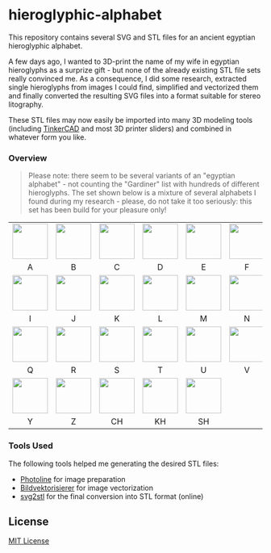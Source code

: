 # hieroglyphic-alphabet #

This repository contains several SVG and STL files for an ancient egyptian hieroglyphic alphabet.

A few days ago, I wanted to 3D-print the name of my wife in egyptian hieroglyphs as a surprize gift - but none of the already existing STL file sets really convinced me. As a consequence, I did some research, extracted single hieroglyphs from images I could find, simplified and vectorized them and finally converted the resulting SVG files into a format suitable for stereo litography.

These STL files may now easily be imported into many 3D modeling tools (including [TinkerCAD](https://www.tinkercad.com/) and most 3D printer sliders) and combined in whatever form you like.

### Overview ###

> Please note: there seem to be several variants of an "egyptian alphabet" - not counting the "Gardiner" list with hundreds of different hieroglyphs. The set shown below is a mixture of several alphabets I found during my research - please, do not take it too seriously: this set has been build for your pleasure only!

<table>
  <tr>
    <td><img style="width:70px; height:70px" src="../PNG/A.png"></td>
    <td><img style="width:70px; height:70px" src="../PNG/B.png"></td>
    <td><img style="width:70px; height:70px" src="../PNG/C.png"></td>
    <td><img style="width:70px; height:70px" src="../PNG/D.png"></td>
    <td><img style="width:70px; height:70px" src="../PNG/E.png"></td>
    <td><img style="width:70px; height:70px" src="../PNG/F.png"></td>
    <td><img style="width:70px; height:70px" src="../PNG/G.png"></td>
    <td><img style="width:70px; height:70px" src="../PNG/H.png"></td>
  </tr>
  <tr>
    <td style="text-align:center">A</td>
    <td style="text-align:center">B</td>
    <td style="text-align:center">C</td>
    <td style="text-align:center">D</td>
    <td style="text-align:center">E</td>
    <td style="text-align:center">F</td>
    <td style="text-align:center">G</td>
    <td style="text-align:center">H</td>
  </tr>
  <tr>
    <td><img style="width:70px; height:70px" src="../PNG/I.png"></td>
    <td><img style="width:70px; height:70px" src="../PNG/J.png"></td>
    <td><img style="width:70px; height:70px" src="../PNG/K.png"></td>
    <td><img style="width:70px; height:70px" src="../PNG/L.png"></td>
    <td><img style="width:70px; height:70px" src="../PNG/M.png"></td>
    <td><img style="width:70px; height:70px" src="../PNG/N.png"></td>
    <td><img style="width:70px; height:70px" src="../PNG/O.png"></td>
    <td><img style="width:70px; height:70px" src="../PNG/P.png"></td>
  </tr>
  <tr>
    <td style="text-align:center">I</td>
    <td style="text-align:center">J</td>
    <td style="text-align:center">K</td>
    <td style="text-align:center">L</td>
    <td style="text-align:center">M</td>
    <td style="text-align:center">N</td>
    <td style="text-align:center">O</td>
    <td style="text-align:center">P</td>
  </tr>
  <tr>
    <td><img style="width:70px; height:70px" src="../PNG/Q.png"></td>
    <td><img style="width:70px; height:70px" src="../PNG/R.png"></td>
    <td><img style="width:70px; height:70px" src="../PNG/S.png"></td>
    <td><img style="width:70px; height:70px" src="../PNG/T.png"></td>
    <td><img style="width:70px; height:70px" src="../PNG/U.png"></td>
    <td><img style="width:70px; height:70px" src="../PNG/V.png"></td>
    <td><img style="width:70px; height:70px" src="../PNG/W.png"></td>
    <td><img style="width:70px; height:70px" src="../PNG/X.png"></td>
  </tr>
  <tr>
    <td style="text-align:center">Q</td>
    <td style="text-align:center">R</td>
    <td style="text-align:center">S</td>
    <td style="text-align:center">T</td>
    <td style="text-align:center">U</td>
    <td style="text-align:center">V</td>
    <td style="text-align:center">W</td>
    <td style="text-align:center">X</td>
  </tr>
  <tr>
    <td><img style="width:70px; height:70px" src="../PNG/Y.png"></td>
    <td><img style="width:70px; height:70px" src="../PNG/Z.png"></td>
    <td><img style="width:70px; height:70px" src="../PNG/CH.png"></td>
    <td><img style="width:70px; height:70px" src="../PNG/KH.png"></td>
    <td><img style="width:70px; height:70px" src="../PNG/SH.png"></td>
  </tr>
  <tr>
    <td style="text-align:center">Y</td>
    <td style="text-align:center">Z</td>
    <td style="text-align:center">CH</td>
    <td style="text-align:center">KH</td>
    <td style="text-align:center">SH</td>
  </tr>
</table>

### Tools Used ###

The following tools helped me generating the desired STL files:

* [Photoline](https://www.pl32.de/) for image preparation
* [Bildvektorisierer](http://image-vectorizer.com/bildvektorisierer.html) for image vectorization
* [svg2stl](https://svg2stl.com/) for the final conversion into STL format (online)

## License ##

[MIT License](LICENSE.md)

